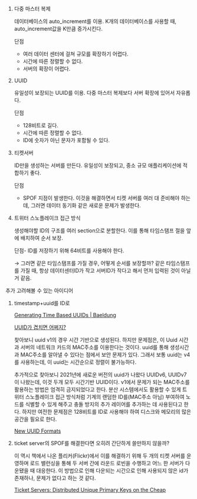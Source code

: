 1. 다중 마스터 복제
    
    데이터베이스의 auto_increment를 이용. K개의 데이터베이스를 사용할 때, auto_increment값을 K만큼 증가시킨다.
    
    단점
    
    - 여러 데이터 센터에 걸쳐 규모를 확장하기 어렵다.
    - 시간에 따른 정렬할 수 없다.
    - 서버의 확장이 어렵다.
2. UUID
    
    유일성이 보장되는 UUID를 이용. 다중 마스터 복제보다 서버 확장에 있어서 자유롭다.
    
    단점
    
    - 128비트로 길다.
    - 시간에 따른 정렬할 수 없다.
    - ID에 숫자가 아닌 문자가 포함될 수 있다.
3. 티켓서버
    
    ID만을 생성하는 서버를 만든다. 유일성이 보장되고, 중소 규모 애플리케이션에 적합하기 좋다.
    
    단점
    
    - SPOF 지점이 발생한다. 이것을 해결하면서 티켓 서버를 여러 대 준비해야 하는데, 그러면 데이터 동기화 같은 새로운 문제가 발생한다.
4. 트위터 스노플레이크 접근 방식
    
    생성해야할 ID의 구조를 여러 section으로 분할한다. 이를 통해 타임스탬프 절을 앞에 배치하여 순서 보장.
    
    단점- ID를 저장하기 위해 64비트를 사용해야 한다. 
    
    → 그러면 같은 타임스탬프를 가질 경우, 어떻게 순서를 보장할까? 같은 타임스탬프를 가질 때, 항상 데이터센터ID가 작고 서버ID가 작다고 해서 먼저 입력된 것이 아닐 거 같음.
    

추가 고려해볼 수 있는 아이디어

1. timestamp+uuid를 ID로
    
    [Generating Time Based UUIDs | Baeldung](https://www.baeldung.com/java-generating-time-based-uuids)
    
    [UUID가 겹치면 어쩌지?](https://kingofbackend.tistory.com/173)
    
    찾아보니 uuid v1의 경우 시간 기반으로 생성된다. 하지만 문제점은, 이 Uuid 시간과 서버의 네트워크 카드의 MAC주소를 이용한다는 것이다. uuid를 통해 생성시간과 MAC주소를 알아낼 수 있다는 점에서 보안 문제가 있다.  그래서 보통 uuid는 v4를 사용하는데, 이 uuid는 시간순으로 정렬이 불가능하다.
    
    추가적으로 찾아보니 2021년에 새로운 버전의 uuid가 나왔다 UUIDv6, UUIDv7이 나왔는데, 이것 두개 모두 시간기반 UUID이다. v1에서 문제가 되는 MAC주소를 활용하는 방법은 엄격히 금지되었다고 한다. 분산 시스템에서도 활용할 수 있게 트위터 스노플레이크 접근 방식처럼 기계의 랜덤한 ID를(MAC주소 아님) 부여하여 노드를 식별할 수 있게 해주고 충돌 방지의 추가 레이어를 추가하는 데 사용된다고 한다. 하지만 여전한 문제점은 128비트를 ID로 사용해야 하여 디스크와 메모리의 많은 공간을 필요로 한다.
    
    [New UUID Formats](https://www.ietf.org/archive/id/draft-peabody-dispatch-new-uuid-format-01.html)
    
2. ticket server의 SPOF를 해결한다면 오히려 간단하게 쓸만하지 않을까?
    
    이 역시 책에서 나온 플리커(Flickr)에서 이를 해결하기 위해 두 개의 티켓 서버를 운영하며 로드 밸런싱을 통해 두 서버 간에 라운드 로빈을 수행하고 어느 한 서버가 다운됐을 때 대응한다. 이 방법으로 인해 다운되는 시간으로 인해 사용되지 않은 id가 존재하나, 문제가 없다고 하는 것 같다.
    
    [Ticket Servers: Distributed Unique Primary Keys on the Cheap](https://code.flickr.net/2010/02/08/ticket-servers-distributed-unique-primary-keys-on-the-cheap/)
